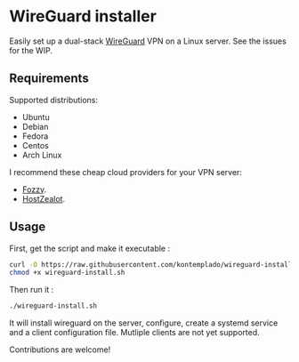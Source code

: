 # WireGuard installer

Easily set up a dual-stack [WireGuard](https://www.wireguard.com/) VPN on a Linux server. See the issues for the WIP.

## Requirements

Supported distributions:

- Ubuntu
- Debian
- Fedora
- Centos
- Arch Linux

I recommend these cheap cloud providers for your VPN server:

- [Fozzy](https://go.kontemplado.com/42gnn).
- [HostZealot](https://go.kontemplado.com/58lm1).

## Usage

First, get the script and make it executable :

```bash
curl -O https://raw.githubusercontent.com/kontemplado/wireguard-install/master/wireguard-install.sh
chmod +x wireguard-install.sh
```

Then run it :

```sh
./wireguard-install.sh
```

It will install wireguard on the server, configure, create a systemd service and a client configuration file. Mutliple clients are not yet supported.

Contributions are welcome!
